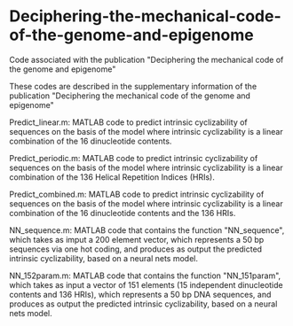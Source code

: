 # Deciphering-the-mechanical-code-of-the-genome-and-epigenome
Code associated with the publication "Deciphering the mechanical code of the genome and epigenome"

These codes are described in the supplementary information of the publication "Deciphering the mechanical code of the genome and epigenome"

Predict_linear.m: MATLAB code to predict intrinsic cyclizability of sequences on the basis of the model where intrinsic cyclizability is a linear combination of the 16 dinucleotide contents.

Predict_periodic.m: MATLAB code to predict intrinsic cyclizability of sequences on the basis of the model where intrinsic cyclizability is a linear combination of the 136 Helical Repetition Indices (HRIs).

Predict_combined.m: MATLAB code to predict intrinsic cyclizability of sequences on the basis of the model where intrinsic cyclizability is a linear combination of the 16 dinucleotide contents and the 136 HRIs.

NN_sequence.m: MATLAB code that contains the function "NN_sequence", which takes as imput a 200 element vector, which represents a 50 bp sequences via one hot coding, and produces as output the predicted intrinsic cyclizability, based on a neural nets model. 

NN_152param.m: MATLAB code that contains the function "NN_151param", which takes as input a vector of 151 elements (15 independent dinucleotide contents and 136 HRIs), which represents a 50 bp DNA sequences, and produces as output the predicted intrinsic cyclizability, based on a neural nets model.
